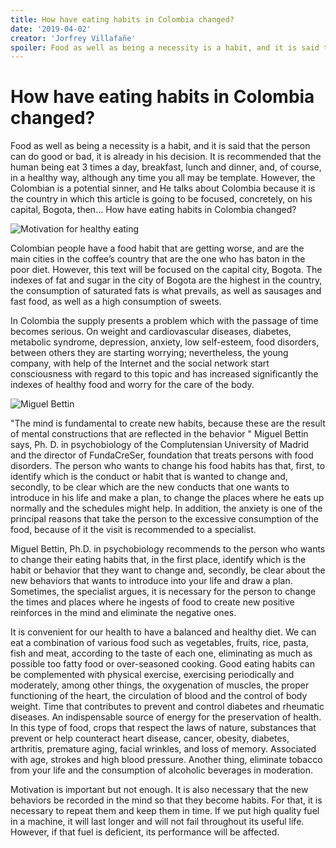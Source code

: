 ```yaml
---
title: How have eating habits in Colombia changed?
date: '2019-04-02'
creator: 'Jorfrey Villafañe'
spoiler: Food as well as being a necessity is a habit, and it is said that the person can do good or bad, it is already in his decision. It is recommended that the human being eat 3 times a day, breakfast, lunch and dinner, and, of course, in a healthy way, although any time you all may be template. 
---
```


# How have eating habits in Colombia changed?

Food as well as being a necessity is a habit, and it is said that the person can do good or bad, it is already in his decision. It is recommended that the human being eat 3 times a day, breakfast, lunch and dinner, and, of course, in a healthy way, although any time you all may be template. However, the Colombian is a potential sinner, and He talks about Colombia because it is the country in which this article is going to be focused, concretely, on his capital, Bogota, then… How have eating habits in Colombia changed?

![Motivation for healthy eating](https://4.bp.blogspot.com/-YBpzPsd1EKs/WrmzHKmR83I/AAAAAAAAOF0/dETz86fNrR8Z9KUbdZwuQMqu0uun6oJbwCLcBGAs/s1600/eat-3236971_1920.jpg)

Colombian people have a food habit that are getting worse, and are the main cities in the coffee’s country that are the one who has baton in the poor diet. However, this text will be focused on the capital city, Bogota. The indexes of fat and sugar in the city of Bogota are the highest in the country, the consumption of saturated fats is what prevails, as well as sausages and fast food, as well as a high consumption of sweets.

In Colombia the supply presents a problem which with the passage of time becomes serious. On weight and cardiovascular diseases, diabetes, metabolic syndrome, depression, anxiety, low self-esteem, food disorders, between others they are starting worrying; nevertheless, the young company, with help of the Internet and the social network start consciousness with regard to this topic and has increased significantly the indexes of healthy food and worry for the care of the body.

![Miguel Bettin](https://caracol.com.co/programa/imagenes/2013/04/05/album/1365112800_875429_13651128005_album_normal.jpg)

"The mind is fundamental to create new habits, because these are the result of mental constructions that are reflected in the behavior " Miguel Bettin says, Ph. D. in psychobiology of the Complutensian University of Madrid and the director of FundaCreSer, foundation that treats persons with food disorders. The person who wants to change his food habits has that, first, to identify which is the conduct or habit that is wanted to change and, secondly, to be clear which are the new conducts that one wants to introduce in his life and make a plan, to change the places where he eats up normally and the schedules might help. In addition, the anxiety is one of the principal reasons that take the person to the excessive consumption of the food, because of it the visit is recommended to a specialist.

Miguel Bettin, Ph.D. in psychobiology recommends to the person who wants to change their eating habits that, in the first place, identify which is the habit or behavior that they want to change and, secondly, be clear about the new behaviors that wants to introduce into your life and draw a plan. Sometimes, the specialist argues, it is necessary for the person to change the times and places where he ingests of food to create new positive reinforces in the mind and eliminate the negative ones.

It is convenient for our health to have a balanced and healthy diet. We can eat a combination of various food such as vegetables, fruits, rice, pasta, fish and meat, according to the taste of each one, eliminating as much as possible too fatty food or over-seasoned cooking. Good eating habits can be complemented with physical exercise, exercising periodically and moderately, among other things, the oxygenation of muscles, the proper functioning of the heart, the circulation of blood and the control of body weight. Time that contributes to prevent and control diabetes and rheumatic diseases. An indispensable source of energy for the preservation of health. In this type of food, crops that respect the laws of nature, substances that prevent or help counteract heart disease, cancer, obesity, diabetes, arthritis, premature aging, facial wrinkles, and loss of memory. Associated with age, strokes and high blood pressure. Another thing, eliminate tobacco from your life and the consumption of alcoholic beverages in moderation.

Motivation is important but not enough. It is also necessary that the new behaviors be recorded in the mind so that they become habits. For that, it is necessary to repeat them and keep them in time. If we put high quality fuel in a machine, it will last longer and will not fail throughout its useful life. However, if that fuel is deficient, its performance will be affected. 
